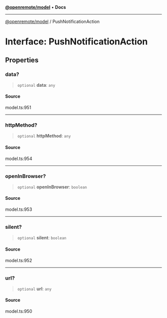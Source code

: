 [**@openremote/model**](../README.md) • **Docs**

***

[@openremote/model](../globals.md) / PushNotificationAction

# Interface: PushNotificationAction

## Properties

### data?

> `optional` **data**: `any`

#### Source

model.ts:951

***

### httpMethod?

> `optional` **httpMethod**: `any`

#### Source

model.ts:954

***

### openInBrowser?

> `optional` **openInBrowser**: `boolean`

#### Source

model.ts:953

***

### silent?

> `optional` **silent**: `boolean`

#### Source

model.ts:952

***

### url?

> `optional` **url**: `any`

#### Source

model.ts:950
